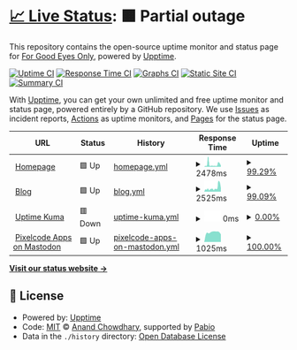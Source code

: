 # [📈 Live Status](https://uptime.forgoodeyesonly.eu): <!--live status--> **🟧 Partial outage**

This repository contains the open-source uptime monitor and status page for [For Good Eyes Only](https://forgoodeyesonly.eu), powered by [Upptime](https://github.com/upptime/upptime).

[![Uptime CI](https://github.com/ForGoodEyesOnly/status/workflows/Uptime%20CI/badge.svg)](https://github.com/ForGoodEyesOnly/status/actions?query=workflow%3A%22Uptime+CI%22)
[![Response Time CI](https://github.com/ForGoodEyesOnly/status/workflows/Response%20Time%20CI/badge.svg)](https://github.com/ForGoodEyesOnly/status/actions?query=workflow%3A%22Response+Time+CI%22)
[![Graphs CI](https://github.com/ForGoodEyesOnly/status/workflows/Graphs%20CI/badge.svg)](https://github.com/ForGoodEyesOnly/status/actions?query=workflow%3A%22Graphs+CI%22)
[![Static Site CI](https://github.com/ForGoodEyesOnly/status/workflows/Static%20Site%20CI/badge.svg)](https://github.com/ForGoodEyesOnly/status/actions?query=workflow%3A%22Static+Site+CI%22)
[![Summary CI](https://github.com/ForGoodEyesOnly/status/workflows/Summary%20CI/badge.svg)](https://github.com/ForGoodEyesOnly/status/actions?query=workflow%3A%22Summary+CI%22)

With [Upptime](https://upptime.js.org), you can get your own unlimited and free uptime monitor and status page, powered entirely by a GitHub repository. We use [Issues](https://github.com/ForGoodEyesOnly/status/issues) as incident reports, [Actions](https://github.com/ForGoodEyesOnly/status/actions) as uptime monitors, and [Pages](https://uptime.forgoodeyesonly.eu) for the status page.

<!--start: status pages-->
<!-- This summary is generated by Upptime (https://github.com/upptime/upptime) -->
<!-- Do not edit this manually, your changes will be overwritten -->
<!-- prettier-ignore -->
| URL | Status | History | Response Time | Uptime |
| --- | ------ | ------- | ------------- | ------ |
| <img alt="" src="https://icons.duckduckgo.com/ip3/forgoodeyesonly.eu.ico" height="13"> [Homepage](https://forgoodeyesonly.eu) | 🟩 Up | [homepage.yml](https://github.com/ForGoodEyesOnly/status/commits/HEAD/history/homepage.yml) | <details><summary><img alt="Response time graph" src="./graphs/homepage/response-time-week.png" height="20"> 2478ms</summary><br><a href="https://uptime.forgoodeyesonly.eu/history/homepage"><img alt="Response time 1460" src="https://img.shields.io/endpoint?url=https%3A%2F%2Fraw.githubusercontent.com%2FForGoodEyesOnly%2Fstatus%2FHEAD%2Fapi%2Fhomepage%2Fresponse-time.json"></a><br><a href="https://uptime.forgoodeyesonly.eu/history/homepage"><img alt="24-hour response time 3324" src="https://img.shields.io/endpoint?url=https%3A%2F%2Fraw.githubusercontent.com%2FForGoodEyesOnly%2Fstatus%2FHEAD%2Fapi%2Fhomepage%2Fresponse-time-day.json"></a><br><a href="https://uptime.forgoodeyesonly.eu/history/homepage"><img alt="7-day response time 2478" src="https://img.shields.io/endpoint?url=https%3A%2F%2Fraw.githubusercontent.com%2FForGoodEyesOnly%2Fstatus%2FHEAD%2Fapi%2Fhomepage%2Fresponse-time-week.json"></a><br><a href="https://uptime.forgoodeyesonly.eu/history/homepage"><img alt="30-day response time 1694" src="https://img.shields.io/endpoint?url=https%3A%2F%2Fraw.githubusercontent.com%2FForGoodEyesOnly%2Fstatus%2FHEAD%2Fapi%2Fhomepage%2Fresponse-time-month.json"></a><br><a href="https://uptime.forgoodeyesonly.eu/history/homepage"><img alt="1-year response time 1481" src="https://img.shields.io/endpoint?url=https%3A%2F%2Fraw.githubusercontent.com%2FForGoodEyesOnly%2Fstatus%2FHEAD%2Fapi%2Fhomepage%2Fresponse-time-year.json"></a></details> | <details><summary><a href="https://uptime.forgoodeyesonly.eu/history/homepage">99.29%</a></summary><a href="https://uptime.forgoodeyesonly.eu/history/homepage"><img alt="All-time uptime 99.05%" src="https://img.shields.io/endpoint?url=https%3A%2F%2Fraw.githubusercontent.com%2FForGoodEyesOnly%2Fstatus%2FHEAD%2Fapi%2Fhomepage%2Fuptime.json"></a><br><a href="https://uptime.forgoodeyesonly.eu/history/homepage"><img alt="24-hour uptime 96.48%" src="https://img.shields.io/endpoint?url=https%3A%2F%2Fraw.githubusercontent.com%2FForGoodEyesOnly%2Fstatus%2FHEAD%2Fapi%2Fhomepage%2Fuptime-day.json"></a><br><a href="https://uptime.forgoodeyesonly.eu/history/homepage"><img alt="7-day uptime 99.29%" src="https://img.shields.io/endpoint?url=https%3A%2F%2Fraw.githubusercontent.com%2FForGoodEyesOnly%2Fstatus%2FHEAD%2Fapi%2Fhomepage%2Fuptime-week.json"></a><br><a href="https://uptime.forgoodeyesonly.eu/history/homepage"><img alt="30-day uptime 99.15%" src="https://img.shields.io/endpoint?url=https%3A%2F%2Fraw.githubusercontent.com%2FForGoodEyesOnly%2Fstatus%2FHEAD%2Fapi%2Fhomepage%2Fuptime-month.json"></a><br><a href="https://uptime.forgoodeyesonly.eu/history/homepage"><img alt="1-year uptime 98.81%" src="https://img.shields.io/endpoint?url=https%3A%2F%2Fraw.githubusercontent.com%2FForGoodEyesOnly%2Fstatus%2FHEAD%2Fapi%2Fhomepage%2Fuptime-year.json"></a></details>
| <img alt="" src="https://icons.duckduckgo.com/ip3/blog.forgoodeyesonly.eu.ico" height="13"> [Blog](https://blog.forgoodeyesonly.eu) | 🟩 Up | [blog.yml](https://github.com/ForGoodEyesOnly/status/commits/HEAD/history/blog.yml) | <details><summary><img alt="Response time graph" src="./graphs/blog/response-time-week.png" height="20"> 2525ms</summary><br><a href="https://uptime.forgoodeyesonly.eu/history/blog"><img alt="Response time 1389" src="https://img.shields.io/endpoint?url=https%3A%2F%2Fraw.githubusercontent.com%2FForGoodEyesOnly%2Fstatus%2FHEAD%2Fapi%2Fblog%2Fresponse-time.json"></a><br><a href="https://uptime.forgoodeyesonly.eu/history/blog"><img alt="24-hour response time 5037" src="https://img.shields.io/endpoint?url=https%3A%2F%2Fraw.githubusercontent.com%2FForGoodEyesOnly%2Fstatus%2FHEAD%2Fapi%2Fblog%2Fresponse-time-day.json"></a><br><a href="https://uptime.forgoodeyesonly.eu/history/blog"><img alt="7-day response time 2525" src="https://img.shields.io/endpoint?url=https%3A%2F%2Fraw.githubusercontent.com%2FForGoodEyesOnly%2Fstatus%2FHEAD%2Fapi%2Fblog%2Fresponse-time-week.json"></a><br><a href="https://uptime.forgoodeyesonly.eu/history/blog"><img alt="30-day response time 1612" src="https://img.shields.io/endpoint?url=https%3A%2F%2Fraw.githubusercontent.com%2FForGoodEyesOnly%2Fstatus%2FHEAD%2Fapi%2Fblog%2Fresponse-time-month.json"></a><br><a href="https://uptime.forgoodeyesonly.eu/history/blog"><img alt="1-year response time 1445" src="https://img.shields.io/endpoint?url=https%3A%2F%2Fraw.githubusercontent.com%2FForGoodEyesOnly%2Fstatus%2FHEAD%2Fapi%2Fblog%2Fresponse-time-year.json"></a></details> | <details><summary><a href="https://uptime.forgoodeyesonly.eu/history/blog">99.09%</a></summary><a href="https://uptime.forgoodeyesonly.eu/history/blog"><img alt="All-time uptime 99.09%" src="https://img.shields.io/endpoint?url=https%3A%2F%2Fraw.githubusercontent.com%2FForGoodEyesOnly%2Fstatus%2FHEAD%2Fapi%2Fblog%2Fuptime.json"></a><br><a href="https://uptime.forgoodeyesonly.eu/history/blog"><img alt="24-hour uptime 95.69%" src="https://img.shields.io/endpoint?url=https%3A%2F%2Fraw.githubusercontent.com%2FForGoodEyesOnly%2Fstatus%2FHEAD%2Fapi%2Fblog%2Fuptime-day.json"></a><br><a href="https://uptime.forgoodeyesonly.eu/history/blog"><img alt="7-day uptime 99.09%" src="https://img.shields.io/endpoint?url=https%3A%2F%2Fraw.githubusercontent.com%2FForGoodEyesOnly%2Fstatus%2FHEAD%2Fapi%2Fblog%2Fuptime-week.json"></a><br><a href="https://uptime.forgoodeyesonly.eu/history/blog"><img alt="30-day uptime 99.06%" src="https://img.shields.io/endpoint?url=https%3A%2F%2Fraw.githubusercontent.com%2FForGoodEyesOnly%2Fstatus%2FHEAD%2Fapi%2Fblog%2Fuptime-month.json"></a><br><a href="https://uptime.forgoodeyesonly.eu/history/blog"><img alt="1-year uptime 98.86%" src="https://img.shields.io/endpoint?url=https%3A%2F%2Fraw.githubusercontent.com%2FForGoodEyesOnly%2Fstatus%2FHEAD%2Fapi%2Fblog%2Fuptime-year.json"></a></details>
| <img alt="" src="https://icons.duckduckgo.com/ip3/status.forgoodeyesonly.eu.ico" height="13"> [Uptime Kuma](https://status.forgoodeyesonly.eu) | 🟥 Down | [uptime-kuma.yml](https://github.com/ForGoodEyesOnly/status/commits/HEAD/history/uptime-kuma.yml) | <details><summary><img alt="Response time graph" src="./graphs/uptime-kuma/response-time-week.png" height="20"> 0ms</summary><br><a href="https://uptime.forgoodeyesonly.eu/history/uptime-kuma"><img alt="Response time 625" src="https://img.shields.io/endpoint?url=https%3A%2F%2Fraw.githubusercontent.com%2FForGoodEyesOnly%2Fstatus%2FHEAD%2Fapi%2Fuptime-kuma%2Fresponse-time.json"></a><br><a href="https://uptime.forgoodeyesonly.eu/history/uptime-kuma"><img alt="24-hour response time 0" src="https://img.shields.io/endpoint?url=https%3A%2F%2Fraw.githubusercontent.com%2FForGoodEyesOnly%2Fstatus%2FHEAD%2Fapi%2Fuptime-kuma%2Fresponse-time-day.json"></a><br><a href="https://uptime.forgoodeyesonly.eu/history/uptime-kuma"><img alt="7-day response time 0" src="https://img.shields.io/endpoint?url=https%3A%2F%2Fraw.githubusercontent.com%2FForGoodEyesOnly%2Fstatus%2FHEAD%2Fapi%2Fuptime-kuma%2Fresponse-time-week.json"></a><br><a href="https://uptime.forgoodeyesonly.eu/history/uptime-kuma"><img alt="30-day response time 0" src="https://img.shields.io/endpoint?url=https%3A%2F%2Fraw.githubusercontent.com%2FForGoodEyesOnly%2Fstatus%2FHEAD%2Fapi%2Fuptime-kuma%2Fresponse-time-month.json"></a><br><a href="https://uptime.forgoodeyesonly.eu/history/uptime-kuma"><img alt="1-year response time 637" src="https://img.shields.io/endpoint?url=https%3A%2F%2Fraw.githubusercontent.com%2FForGoodEyesOnly%2Fstatus%2FHEAD%2Fapi%2Fuptime-kuma%2Fresponse-time-year.json"></a></details> | <details><summary><a href="https://uptime.forgoodeyesonly.eu/history/uptime-kuma">0.00%</a></summary><a href="https://uptime.forgoodeyesonly.eu/history/uptime-kuma"><img alt="All-time uptime 0.00%" src="https://img.shields.io/endpoint?url=https%3A%2F%2Fraw.githubusercontent.com%2FForGoodEyesOnly%2Fstatus%2FHEAD%2Fapi%2Fuptime-kuma%2Fuptime.json"></a><br><a href="https://uptime.forgoodeyesonly.eu/history/uptime-kuma"><img alt="24-hour uptime 0.00%" src="https://img.shields.io/endpoint?url=https%3A%2F%2Fraw.githubusercontent.com%2FForGoodEyesOnly%2Fstatus%2FHEAD%2Fapi%2Fuptime-kuma%2Fuptime-day.json"></a><br><a href="https://uptime.forgoodeyesonly.eu/history/uptime-kuma"><img alt="7-day uptime 0.00%" src="https://img.shields.io/endpoint?url=https%3A%2F%2Fraw.githubusercontent.com%2FForGoodEyesOnly%2Fstatus%2FHEAD%2Fapi%2Fuptime-kuma%2Fuptime-week.json"></a><br><a href="https://uptime.forgoodeyesonly.eu/history/uptime-kuma"><img alt="30-day uptime 1.38%" src="https://img.shields.io/endpoint?url=https%3A%2F%2Fraw.githubusercontent.com%2FForGoodEyesOnly%2Fstatus%2FHEAD%2Fapi%2Fuptime-kuma%2Fuptime-month.json"></a><br><a href="https://uptime.forgoodeyesonly.eu/history/uptime-kuma"><img alt="1-year uptime 0.00%" src="https://img.shields.io/endpoint?url=https%3A%2F%2Fraw.githubusercontent.com%2FForGoodEyesOnly%2Fstatus%2FHEAD%2Fapi%2Fuptime-kuma%2Fuptime-year.json"></a></details>
| <img alt="" src="https://icons.duckduckgo.com/ip3/mstdn.social.ico" height="13"> [Pixelcode Apps on Mastodon](https://mstdn.social/@pixelcodeapps) | 🟩 Up | [pixelcode-apps-on-mastodon.yml](https://github.com/ForGoodEyesOnly/status/commits/HEAD/history/pixelcode-apps-on-mastodon.yml) | <details><summary><img alt="Response time graph" src="./graphs/pixelcode-apps-on-mastodon/response-time-week.png" height="20"> 1025ms</summary><br><a href="https://uptime.forgoodeyesonly.eu/history/pixelcode-apps-on-mastodon"><img alt="Response time 851" src="https://img.shields.io/endpoint?url=https%3A%2F%2Fraw.githubusercontent.com%2FForGoodEyesOnly%2Fstatus%2FHEAD%2Fapi%2Fpixelcode-apps-on-mastodon%2Fresponse-time.json"></a><br><a href="https://uptime.forgoodeyesonly.eu/history/pixelcode-apps-on-mastodon"><img alt="24-hour response time 819" src="https://img.shields.io/endpoint?url=https%3A%2F%2Fraw.githubusercontent.com%2FForGoodEyesOnly%2Fstatus%2FHEAD%2Fapi%2Fpixelcode-apps-on-mastodon%2Fresponse-time-day.json"></a><br><a href="https://uptime.forgoodeyesonly.eu/history/pixelcode-apps-on-mastodon"><img alt="7-day response time 1025" src="https://img.shields.io/endpoint?url=https%3A%2F%2Fraw.githubusercontent.com%2FForGoodEyesOnly%2Fstatus%2FHEAD%2Fapi%2Fpixelcode-apps-on-mastodon%2Fresponse-time-week.json"></a><br><a href="https://uptime.forgoodeyesonly.eu/history/pixelcode-apps-on-mastodon"><img alt="30-day response time 942" src="https://img.shields.io/endpoint?url=https%3A%2F%2Fraw.githubusercontent.com%2FForGoodEyesOnly%2Fstatus%2FHEAD%2Fapi%2Fpixelcode-apps-on-mastodon%2Fresponse-time-month.json"></a><br><a href="https://uptime.forgoodeyesonly.eu/history/pixelcode-apps-on-mastodon"><img alt="1-year response time 878" src="https://img.shields.io/endpoint?url=https%3A%2F%2Fraw.githubusercontent.com%2FForGoodEyesOnly%2Fstatus%2FHEAD%2Fapi%2Fpixelcode-apps-on-mastodon%2Fresponse-time-year.json"></a></details> | <details><summary><a href="https://uptime.forgoodeyesonly.eu/history/pixelcode-apps-on-mastodon">100.00%</a></summary><a href="https://uptime.forgoodeyesonly.eu/history/pixelcode-apps-on-mastodon"><img alt="All-time uptime 99.79%" src="https://img.shields.io/endpoint?url=https%3A%2F%2Fraw.githubusercontent.com%2FForGoodEyesOnly%2Fstatus%2FHEAD%2Fapi%2Fpixelcode-apps-on-mastodon%2Fuptime.json"></a><br><a href="https://uptime.forgoodeyesonly.eu/history/pixelcode-apps-on-mastodon"><img alt="24-hour uptime 100.00%" src="https://img.shields.io/endpoint?url=https%3A%2F%2Fraw.githubusercontent.com%2FForGoodEyesOnly%2Fstatus%2FHEAD%2Fapi%2Fpixelcode-apps-on-mastodon%2Fuptime-day.json"></a><br><a href="https://uptime.forgoodeyesonly.eu/history/pixelcode-apps-on-mastodon"><img alt="7-day uptime 100.00%" src="https://img.shields.io/endpoint?url=https%3A%2F%2Fraw.githubusercontent.com%2FForGoodEyesOnly%2Fstatus%2FHEAD%2Fapi%2Fpixelcode-apps-on-mastodon%2Fuptime-week.json"></a><br><a href="https://uptime.forgoodeyesonly.eu/history/pixelcode-apps-on-mastodon"><img alt="30-day uptime 100.00%" src="https://img.shields.io/endpoint?url=https%3A%2F%2Fraw.githubusercontent.com%2FForGoodEyesOnly%2Fstatus%2FHEAD%2Fapi%2Fpixelcode-apps-on-mastodon%2Fuptime-month.json"></a><br><a href="https://uptime.forgoodeyesonly.eu/history/pixelcode-apps-on-mastodon"><img alt="1-year uptime 99.90%" src="https://img.shields.io/endpoint?url=https%3A%2F%2Fraw.githubusercontent.com%2FForGoodEyesOnly%2Fstatus%2FHEAD%2Fapi%2Fpixelcode-apps-on-mastodon%2Fuptime-year.json"></a></details>

<!--end: status pages-->

[**Visit our status website →**](https://uptime.forgoodeyesonly.eu)

## 📄 License

- Powered by: [Upptime](https://github.com/upptime/upptime)
- Code: [MIT](./LICENSE) © [Anand Chowdhary](https://anandchowdhary.com), supported by [Pabio](https://pabio.com)
- Data in the `./history` directory: [Open Database License](https://opendatacommons.org/licenses/odbl/1-0/)
